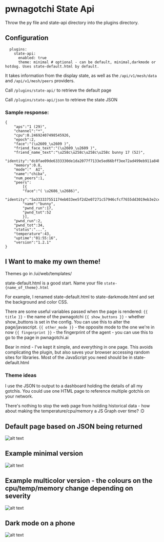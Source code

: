 # pwnagotchi State Api

Throw the py file and state-api directory into the plugins directory. 

## Configuration

```
  plugins:
    state-api:
      enabled: true
      theme: minimal # optional - can be default, minimal,darkmode or hotdog. Uses state-default.html by default.
```

It takes information from the display state, as well as the `/api/v1/mesh/data` and `/api/v1/mesh/peers` providers. 

Call `/plugins/state-api/` to retrieve the default page

Call `/plugins/state-api/json` to retrieve the state JSON

### Sample response:
```
{
    "aps":"1 (29)",
    "channel":"*",
    "cpu":0.24692407498545926,
    "epoch":2,
    "face":"(\u2609_\u2609 )",
    "friend_face_text":"(\u2609_\u2609 )",
    "friend_name_text":"\u258c\u258c\u258c\u258c bunny 17 (52)",
    "identity":"dc8fae09de6333330de1da2077f7133e5ed66bff3ee72ad499eb911a84be3ce1",
    "memory":0.8,
    "mode":"  AI",
    "name":"chiba",
    "num_peers":1,
    "peers":
        [{
        "face":"( \u2686_\u2686)",
        "identity":"5a333337551174eb033ee5f2d2e07271c57946cfcf7655dd3019eb3e2ce10",
        "name":"bunny",
        "pwnd_run":17,
        "pwnd_tot":52
        }],
    "pwnd_run":2,
    "pwnd_tot":34,
    "status":"...",
    "temperature":43,
    "uptime":"01:55:16",
    "version":"1.2.1"
}
```

## I Want to make my own theme!

Themes go in /ui/web/templates/

state-default.html is a good start. Name your file `state-{name_of_theme}.html`

For example, I renamed state-default.html to state-darkmode.html and set the background and color CSS.

There are some useful variables passed when the page is rendered:
``{{ title }}`` - the name of the pwnagotchi
``{{ show_buttons }}`` - whether show_buttons is set in the config. You can use this to alter the page/javascript.
``{{ other_mode }}`` - the opposite mode to the one we're in now
``{{ fingerprint }}`` - the fingerprint of the agent - you can use this to go to the page in pwnagotchi.ai 

Bear in mind - I've kept it simple, and everything in one page. This avoids complicating the plugin, but also saves your browser accessing random sites for libraries. Most of the JavaScript you need should be in state-default.html

### Theme ideas
I use the JSON to output to a dashboard holding the details of all my gotchis. You could use one HTML page to reference multiple gotchis on your network. 

There's nothing to stop the web page from holding historical data - how about making the temperature/cpu/memory a JS Graph over time? :D 

## Default page based on JSON being returned

![alt text](https://github.com/dipsylala/pwnagotchi-state-api/blob/master/images/screen.gif "Animated Pwnagotchi HTML page")

## Example minimal version

![alt text](https://github.com/dipsylala/pwnagotchi-state-api/blob/master/images/minimal.gif "Minimal themed Pwnagotchi HTML page")

## Example multicolor version - the colours on the cpu/temp/memory change depending on severity

![alt text](https://github.com/dipsylala/pwnagotchi-state-api/blob/master/images/hotdog.png "Hotdog themed Pwnagotchi HTML page")

## Dark mode on a phone

![alt text](https://github.com/dipsylala/pwnagotchi-state-api/blob/master/images/dark%20mode%20phone.jpg "Minimal themed Pwnagotchi HTML page")
